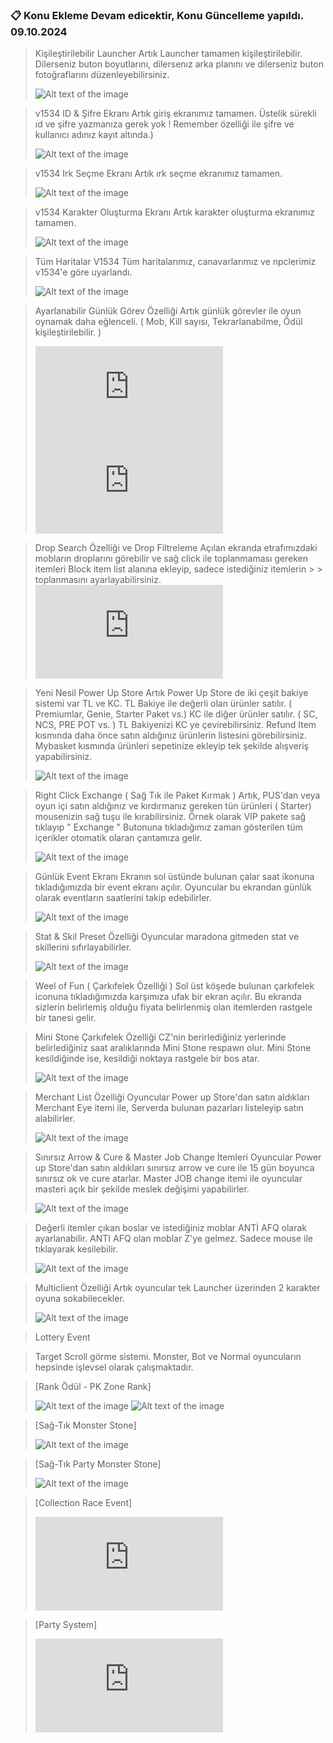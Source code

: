 ### :clipboard: Konu Ekleme Devam edicektir, Konu Güncelleme yapıldı. 09.10.2024

> Kişileştirilebilir Launcher
> Artık Launcher tamamen kişileştirilebilir. Dilerseniz buton boyutlarını, dilersenız arka planını ve dilerseniz buton fotoğraflarını düzenleyebilirsiniz.
> 
> ![Alt text of the image](https://i.hizliresim.com/hz2q1wu.png)

> v1534 ID & Şifre Ekranı
> Artık giriş ekranımız tamamen. Üstelik sürekli ıd ve şifre yazmanıza gerek yok ! Remember özelliği ile şifre ve kullanıcı adınız kayıt altında.)
> 
> ![Alt text of the image](https://i.hizliresim.com/k1to7yl.png)

> v1534 Irk Seçme Ekranı
> Artık ırk seçme ekranımız tamamen.
> 
> ![Alt text of the image](https://i.hizliresim.com/67os9md.png)

> v1534 Karakter Oluşturma Ekranı
> Artık karakter oluşturma ekranımız tamamen.
> 
> ![Alt text of the image](https://i.hizliresim.com/3jm0pt2.png)

> Tüm Haritalar V1534
> Tüm haritalarımız, canavarlarımız ve npclerimiz v1534'e göre uyarlandı.
> 
> ![Alt text of the image](https://i.hizliresim.com/th8hgxh.jpg)

> Ayarlanabilir Günlük Görev Özelliği
> Artık günlük görevler ile oyun oynamak daha eğlenceli. ( Mob, Kill sayısı, Tekrarlanabilme, Ödül  kişileştirilebilir. )
> 
> ![Alt text of the image](https://forum.kiraguard.com/index.php?media/2024_10_8_22_48_6-jpg.277/full)
> ![Alt text of the image](https://forum.kiraguard.com/index.php?media/2024_10_8_23_4_18-jpg.278/full)

> Drop Search Özelliği ve Drop Filtreleme
> Açılan ekranda etrafımızdaki mobların droplarını görebilir ve sağ click ile toplanmaması gereken itemleri Block item list alanına ekleyip, sadece istediğiniz itemlerin > > toplanmasını ayarlayabilirsiniz.
> ![Alt text of the image](https://forum.kiraguard.com/index.php?media/2024_10_7_19_6_10-jpg.276/full)

> Yeni Nesil Power Up Store
> Artık Power Up Store de iki çeşit bakiye sistemi var TL ve KC.
> TL Bakiye ile değerli olan ürünler satılır. ( Premiumlar, Genie, Starter Paket vs.)
> KC ile diğer ürünler satılır. ( SC, NCS, PRE POT vs. )
> TL Bakiyenizi KC ye çevirebilirsiniz.
> Refund Item kısmında daha önce satın aldığınız ürünlerin listesini görebilirsiniz.
> Mybasket kısmında ürünleri sepetinize ekleyip tek şekilde alışveriş yapabilirsiniz.
> 
> ![Alt text of the image](https://i.hizliresim.com/oeahs24.jpg)

> Right Click Exchange ( Sağ Tık ile Paket Kırmak )
> Artık, PUS'dan veya oyun içi satın aldığınız ve kırdırmanız gereken tün ürünleri ( Starter) mousenizin sağ tuşu ile kırabilirsiniz.
> Örnek olarak VIP pakete sağ tıklayıp " Exchange " Butonuna tıkladığımız zaman gösterilen tüm içerikler otomatik olaran çantamıza gelir.
> 
> ![Alt text of the image](https://i.hizliresim.com/t63anuk.jpg)

> Günlük Event Ekranı
> Ekranın sol üstünde bulunan çalar saat ikonuna tıkladığımızda bir event ekranı açılır.
> Oyuncular bu ekrandan günlük olarak eventların saatlerini takip edebilirler.
> 
> ![Alt text of the image](https://i.hizliresim.com/lcl0qf0.jpg)

> Stat & Skil Preset Özelliği
> Oyuncular maradona gitmeden stat ve skillerini sıfırlayabilirler.
> 
> ![Alt text of the image](https://i.hizliresim.com/moo3vcn.jpg)

> Weel of Fun ( Çarkıfelek Özelliği )
> Sol üst köşede bulunan çarkıfelek iconuna tıkladığımızda karşımıza ufak bir ekran açılır.
> Bu ekranda sizlerin belirlemiş olduğu fiyata belirlenmiş olan itemlerden rastgele bir tanesi gelir.

> Mini Stone Çarkıfelek Özelliği
> CZ'nin berirlediğiniz yerlerinde belirlediğiniz saat aralıklarında Mini Stone respawn olur.
> Mini Stone kesildiğinde ise, kesildiği noktaya rastgele bir bos atar.
> 
> ![Alt text of the image](https://i.hizliresim.com/8a4b6rj.jpg)

> Merchant List Özelliği
> Oyuncular Power up Store'dan satın aldıkları Merchant Eye itemi ile, Serverda bulunan pazarları listeleyip satın alabilirler.
> 
> ![Alt text of the image](https://i.hizliresim.com/3w4sagl.jpg)

> Sınırsız Arrow & Cure & Master Job Change İtemleri
> Oyuncular Power up Store'dan satın aldıkları sınırsız arrow ve cure ile 15 gün boyunca sınırsız ok ve cure atarlar.
> Master JOB change itemi ile oyuncular masteri açık bir şekilde meslek değişimi yapabilirler.
> 
> ![Alt text of the image](https://i.hizliresim.com/frn9ws6.jpg)

> Değerli itemler çıkan boslar ve istediğiniz moblar ANTİ AFQ olarak ayarlanabilir.
> ANTI AFQ olan moblar Z'ye gelmez. Sadece mouse ile tıklayarak kesilebilir.
> 
> ![Alt text of the image](https://i.hizliresim.com/yxcar6u.jpg)

> Multiclient Özelliği
> Artık oyuncular tek Launcher üzerinden 2 karakter oyuna sokabilecekler.
> 
> ![Alt text of the image](https://i.hizliresim.com/ismw6t1.png)

> Lottery Event
> 

> Target Scroll görme sistemi. Monster, Bot ve Normal oyuncuların hepsinde işlevsel olarak çalışmaktadır.
> 

> [Rank Ödül - PK Zone Rank]
> 
> ![Alt text of the image](https://i.hizliresim.com/tv7i6dn.jpg)
> ![Alt text of the image](https://i.hizliresim.com/dbe7bfl.jpg)

> [Sağ-Tık Monster Stone]
>
> ![Alt text of the image](https://i.hizliresim.com/ih1x5ml.jpg)

> [Sağ-Tık Party Monster Stone]
>
> ![Alt text of the image](https://i.hizliresim.com/nj3knpv.jpg)

> [Collection Race Event]
>
> ![Alt text of the image](https://forum.kiraguard.com/index.php?media/2024_10_7_19_5_55-jpg.274/full)

>  [Party System]
>
> ![Alt text of the image](https://forum.kiraguard.com/index.php?media/2024_10_7_19_6_2-jpg.275/full)

